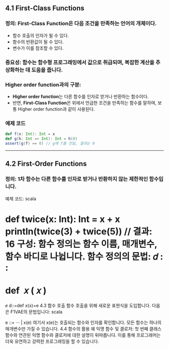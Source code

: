 ## 4.1 First-Class Functions
### 정의: First-Class Function은 다음 조건을 만족하는 언어의 개체이다.
- 함수 호출의 인자가 될 수 있다.
- 함수의 반환값이 될 수 있다.
- 변수가 이를 참조할 수 있다.

### 중요성: 함수는 함수형 프로그래밍에서 값으로 취급되며, 복잡한 계산을 추상화하는 데 도움을 줍니다.

### Higher order function과의 구분:
- **Higher order function**는 다른 함수를 인자로 받거나 반환하는 함수이다.
- 반면, **First-Class Function**은 위에서 언급한 조건을 만족하는 함수를 말하며, 보통 Higher order function과 같이 사용된다.

### 예제 코드
```scala
def f(x: Int): Int = x
def g(h: Int => Int): Int = h(0)
assert(g(f) == 0) // g에 f를 전달, 결과는 0
```

---
## 4.2 First-Order Functions
### 정의: 1차 함수는 다른 함수를 인자로 받거나 반환하지 않는 제한적인 함수입니다.
예제 코드:
scala


def twice(x: Int): Int = x + x
println(twice(3) + twice(5)) // 결과: 16
구성: 함수 정의는 함수 이름, 매개변수, 함수 바디로 나뉩니다.
함수 정의의 문법:
𝑑
:
:
=
def 
𝑥
(
𝑥
)
=
𝑒
d::=def x(x)=e
4.3 함수 호출
함수 호출을 위해 새로운 표현식을 도입합니다. 다음은 F1VAE의 문법입니다:
scala


e ::= ··· | x(e)
여기서 x(e)는 호출되는 함수와 인자를 확인합니다. 모든 함수는 하나의 매개변수만 가질 수 있습니다.
4.4 함수의 활용 예
익명 함수 및 클로저: 첫 번째 클래스 함수와 연관된 익명 함수와 클로저에 대한 설명이 뒤따릅니다. 이를 통해 프로그래머는 더욱 유연하고 강력한 프로그래밍을 할 수 있습니다.